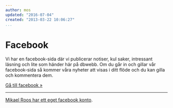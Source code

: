 ```yaml
---
author: mos
updated: "2016-07-04"
created: "2013-03-22 10:06:27"
...
```

<i class="fa fa-facebook-square" aria-hidden="true"></i> Facebook
==================================

Vi har en facebook-sida där vi publicerar notiser, kul saker, intressant läsning och lite som händer här på dbwebb. Om du går in och gillar vår facebook-sida så kommer våra nyheter att visas i ditt flöde och du kan gilla och kommentera dem.

[Gå till facebook »](http://www.facebook.com/dbwebb.se)

<hr>

[Mikael Roos har ett eget facebook konto](https://www.facebook.com/mikael.t.h.roos).
